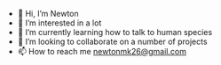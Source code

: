 - 👋 Hi, I’m Newton
- 👀 I’m interested in a lot
- 🌱 I’m currently learning how to talk to human species
- 💞️ I’m looking to collaborate on a number of projects
- 📫 How to reach me newtonmk26@gmail.com

<!---
mojo07/mojo07 is a ✨ special ✨ repository because its `README.md` (this file) appears on your GitHub profile.
You can click the Preview link to take a look at your changes.
--->
